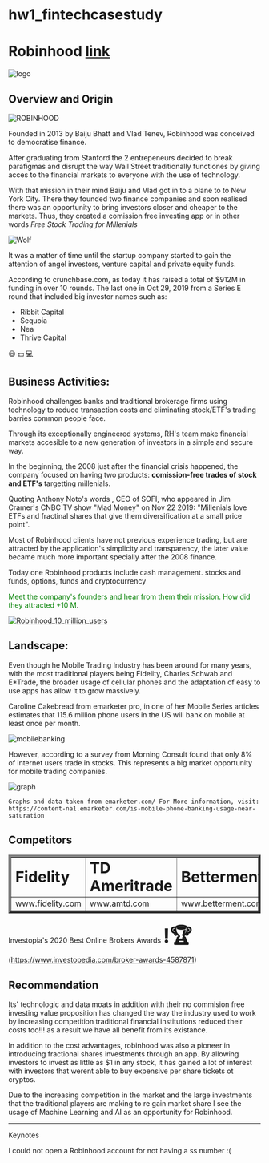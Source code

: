 # hw1_fintechcasestudy


# <head>Robinhood [link](https://robinhood.com/us/en/)
![logo](images/rbhlogo.png)
## Overview and Origin

![ROBINHOOD](images/cofounders.jpg)


Founded in 2013 by Baiju Bhatt and Vlad Tenev, Robinhood was conceived to democratise finance. 

After graduating from Stanford the 2 entrepeneurs decided to break parafigmas and disrupt the way Wall Street traditionally functiones by giving acces to the financial markets to everyone with the use of technology.

With that mission in their mind Baiju and Vlad got in to a plane to to New York City. There they founded two finance companies and soon realised there was an opportunity to bring investors closer and cheaper to the markets. Thus, they created a comission free investing app or in other words *Free Stock Trading for Millenials*

![Wolf](https://media.giphy.com/media/cEYFeDYAEZ974cOS8CY/source.gif)

It was a matter of time until the startup company started to gain the attention of angel investors, venture capital and private equity funds. 

According to crunchbase.com, as today it has raised a total of $912M in funding in over 10 rounds. The last one in Oct 29, 2019 from a Series E round that included big investor names such as:

* Ribbit Capital
* Sequoia
* Nea 
* Thrive Capital 

:smiley: :dollar: :computer: 

## Business Activities:
Robinhood challenges banks and traditional brokerage firms using technology to reduce transaction costs and eliminating stock/ETF's trading barries common people face.

Through its exceptionally engineered systems, RH's team make financial markets accesible to a new generation of investors in a simple and secure way.

In the beginning, the 2008 just after the financial crisis happened, the company focused on having two products: **comission-free trades of stock and ETF's** targetting millenials.

Quoting Anthony Noto's words , CEO of SOFI, who appeared in Jim Cramer's CNBC TV show "Mad Money" on Nov 22 2019: "Millenials love ETFs and fractinal shares that give them diversification at a small price point".

Most of Robinhood clients have not previous experience trading, but are attracted by the application's simplicity and transparency, the later value became much more important specially after the 2008 finance.

Today one Robinhood products include cash management. stocks and funds, options, funds and cryptocurrency

<span style="color:green">Meet the company's founders and hear from them their mission. How did they attracted +10 M</span>.


[![Robinhood_10_million_users](images/RHyoutube.png)](https://www.youtube.com/watch?v=S2moqXqqJTI)


## Landscape:
Even though he Mobile Trading Industry has been around for many years, with the most traditional players being Fidelity, Charles Schwab and E*Trade, the broader usage of cellular phones and the adaptation of easy to use apps has allow it to grow massively.

Caroline Cakebread from emarketer pro, in one of her Mobile Series articles estimates that 115.6 million phone users in the US will bank on mobile at least once per month. 

![mobilebanking](images/mobile.png)



However, according to a survey from Morning Consult found that only 8% of internet users trade in stocks. This represents a big market opportunity for mobile trading companies.


![graph](images/graph.png)
```
Graphs and data taken from emarketer.com/ For More information, visit:
https://content-na1.emarketer.com/is-mobile-phone-banking-usage-near-saturation
```
## Competitors


<table border="5">
 <tr>
    <td><b style="font-size:30px">Fidelity</b></td>
    <td><b style="font-size:30px">TD Ameritrade</b></td>
     <td><b style="font-size:30px">Betterment</b></td>
 </tr>
 <tr>
    <td>www.fidelity.com</td>
    <td>www.amtd.com</td>
    <td>www.betterment.com</td>
 </tr>
</table>

Investopia's 2020 Best Online Brokers Awards
<b style="font-size:40px">!:trophy:</b>(https://www.investopedia.com/broker-awards-4587871)

## Recommendation


Its' technologic and data moats in addition with their no commision free investing value proposition has changed the way the industry used to work by increasing competition traditional financial institutions reduced their costs too!!! as a result we have all benefit from its existance.

In addition to the cost advantages, robinhood was also a pioneer in introducing fractional shares investments through an app. By allowing investors to invest as little as $1 in any stock, it has gained a lot of interest with investors that werent able to buy expensive per share tickets ot cryptos.

Due to the increasing competition in the market and the large investments that the traditional players are making to re gain market share I see the usage of Machine Learning and AI as an opportunity for Robinhood. 


---

Keynotes

I could not open a Robinhood account for not having a ss number :(


